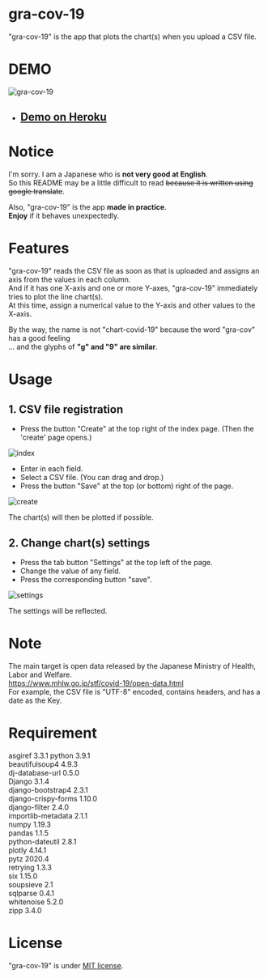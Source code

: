 # gra-cov-19
"gra-cov-19" is the app that plots the chart(s) when you upload a CSV file.

# DEMO
![gra-cov-19](https://user-images.githubusercontent.com/63509152/106367252-8863b200-6384-11eb-8fb0-3c1ecc7c441c.gif)
- ## [Demo on Heroku](https://graph-covid-19.herokuapp.com/ "gra-cov-19")

# Notice
I'm sorry.  I am a Japanese who is **not very good at English**.  
So this README may be a little difficult to read ~~because it is written using google translate~~.

Also, "gra-cov-19" is the app **made in practice**.  
**Enjoy** if it behaves unexpectedly.

# Features
"gra-cov-19" reads the CSV file as soon as that is uploaded and assigns an axis from the values in each column.  
And if it has one X-axis and one or more Y-axes, "gra-cov-19" immediately tries to plot the line chart(s).  
At this time, assign a numerical value to the Y-axis and other values to the X-axis.

By the way, the name is not "chart-covid-19" because the word "gra-cov" has a good feeling  
... and the glyphs of **"g" and "9" are similar**.

# Usage
## 1. CSV file registration
- Press the button "Create" at the top right of the index page. (Then the 'create' page opens.)

![index](https://user-images.githubusercontent.com/63509152/107122627-2bb04c00-68dc-11eb-84ed-c8bb3ef84aa6.png)

- Enter in each field.
- Select a CSV file. (You can drag and drop.)
- Press the button "Save" at the top (or bottom) right of the page.

![create](https://user-images.githubusercontent.com/63509152/107122629-2c48e280-68dc-11eb-805c-8b13f91e0761.png)

The chart(s) will then be plotted if possible. 
## 2. Change chart(s) settings
- Press the tab button "Settings" at the top left of the page.
- Change the value of any field.  
- Press the corresponding button "save".

![settings](https://user-images.githubusercontent.com/63509152/107122630-2ce17900-68dc-11eb-833d-3388615e5a2d.png)

The settings will be reflected.
# Note
The main target is open data released by the Japanese Ministry of Health, Labor and Welfare.  
https://www.mhlw.go.jp/stf/covid-19/open-data.html  
For example, the CSV file is "UTF-8" encoded, contains headers, and has a date as the Key.

# Requirement
asgiref 3.3.1
python 3.9.1  
beautifulsoup4 4.9.3  
dj-database-url 0.5.0  
Django 3.1.4  
django-bootstrap4 2.3.1  
django-crispy-forms 1.10.0  
django-filter 2.4.0  
importlib-metadata 2.1.1  
numpy 1.19.3  
pandas 1.1.5  
python-dateutil 2.8.1  
plotly 4.14.1  
pytz 2020.4  
retrying 1.3.3  
six 1.15.0  
soupsieve 2.1  
sqlparse 0.4.1  
whitenoise 5.2.0  
zipp 3.4.0

# License
"gra-cov-19" is under [MIT license](https://en.wikipedia.org/wiki/MIT_License).

